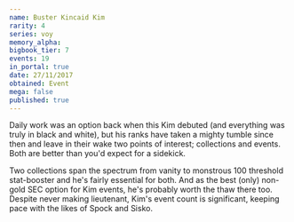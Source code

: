 ```yaml
---
name: Buster Kincaid Kim
rarity: 4
series: voy
memory_alpha:
bigbook_tier: 7
events: 19
in_portal: true
date: 27/11/2017
obtained: Event
mega: false
published: true
---
```


Daily work was an option back when this Kim debuted (and everything was truly in black and white), but his ranks have taken a mighty tumble since then and leave in their wake two points of interest; collections and events. Both are better than you'd expect for a sidekick.

Two collections span the spectrum from vanity to monstrous 100 threshold stat-booster and he's fairly essential for both. And as the best (only) non-gold SEC option for Kim events, he's probably worth the thaw there too. Despite never making lieutenant, Kim's event count is significant, keeping pace with the likes of Spock and Sisko.
